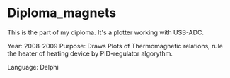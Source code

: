 # Diploma_magnets
This is the part of my diploma.
It's a plotter working with USB-ADC.

Year: 2008-2009
Purpose: Draws Plots of Thermomagnetic relations, rule the heater of heating device by PID-regulator algorythm.

Language: Delphi
